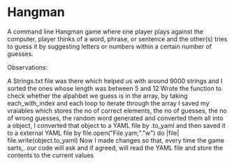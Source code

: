 # Hangman
A command line Hangman game where one player plays against the computer,  player thinks of a word, phrase, or sentence and the other(s) tries to guess it by suggesting letters or numbers within a certain number of guesses. 

Observations:

A Strings.txt file was there which helped us with around 9000 strings and I sorted the ones whose length was between 5 and 12 
Wrote the function to check whether the alpahbet we guess is in the array, by taking each_with_index and each loop to iterate through the array
I saved my vraiables which stores the no of correct elements, the no of guesses, the no of wrong guesses, the random word generated and converted them all into a object, I converted that object to a YAML file by .to_yaml and then saved it to a external YAML file by file.open("File.yam;"."w") do |file| file.write(object.to_yaml)
Now I made changes so that, every time the game sarts,. our code will ask and if agreed, will read the YAML file and store the contents to the current values

